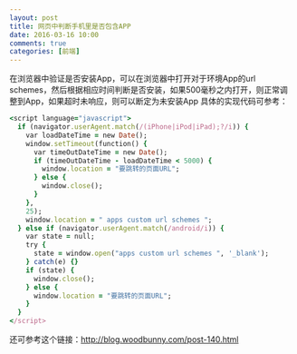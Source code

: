 ```yaml
---
layout: post
title: 网页中判断手机里是否包含APP
date: 2016-03-16 10:00
comments: true
categories: [前端]
---
```

 
在浏览器中验证是否安装App，可以在浏览器中打开对于环境App的url schemes，然后根据相应时间判断是否安装，如果500毫秒之内打开，则正常调整到App，如果超时未响应，则可以断定为未安装App
具体的实现代码可参考：
```ruby
<script language="javascript">
  if (navigator.userAgent.match(/(iPhone|iPod|iPad);?/i)) {
    var loadDateTime = new Date();
    window.setTimeout(function() {
      var timeOutDateTime = new Date();
      if (timeOutDateTime - loadDateTime < 5000) {
        window.location = "要跳转的页面URL";
      } else {
        window.close();
      }
    },
    25);
    window.location = " apps custom url schemes ";
  } else if (navigator.userAgent.match(/android/i)) {
    var state = null;
    try {
      state = window.open("apps custom url schemes ", '_blank');
    } catch(e) {}
    if (state) {
      window.close();
    } else {
      window.location = "要跳转的页面URL";
    }
  }
</script> 
```
还可参考这个链接：http://blog.woodbunny.com/post-140.html
 
 